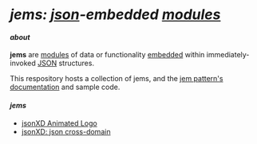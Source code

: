# _jems: [json](http://json.org/)-embedded [modules](http://en.wikipedia.org/wiki/Modular_programming)_

#### _about_

**jems** are [modules](http://tfd.com/module) of data or functionality [embedded](http://tfd.com/embedded) within  immediately-invoked [JSON](http://json.org/) structures.

This respository hosts a collection of jems, and the [jem pattern's documentation](https://github.com/jsonXD/jems/wiki/jem) and sample code.

#### _*jems*_

* [jsonXD Animated Logo](https://cdn.rawgit.com/jsonXD/jems/master/animated.logo/)
* [jsonXD: json cross-domain](http://code.jsonxd.net/)
